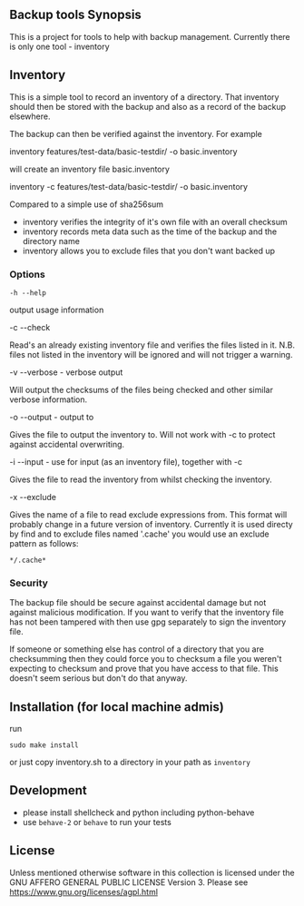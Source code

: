 ## Backup tools Synopsis

This is a project for tools to help with backup management.  Currently
there is only one tool - inventory

## Inventory

This is a simple tool to record an inventory of a directory.  That
inventory should then be stored with the backup and also as a record
of the backup elsewhere.

The backup can then be verified against the inventory.  For example

   inventory features/test-data/basic-testdir/ -o basic.inventory

will create an inventory file basic.inventory

   inventory -c features/test-data/basic-testdir/ -o basic.inventory

Compared to a simple use of sha256sum

  * inventory verifies the integrity of it's own file with an overall checksum
  * inventory records meta data such as the time of the backup and the directory name
  * inventory allows you to exclude files that you don't want backed up

### Options

    -h --help

output usage information

 -c --check

Read's an already existing inventory file and verifies the files
listed in it.  N.B. files not listed in the inventory will be ignored
and will not trigger a warning.

 -v --verbose - verbose output

Will output the checksums of the files being checked and other similar
verbose information.

 -o --output <file> - output to <file>

Gives the file to output the inventory to.  Will not work with -c to
protect against accidental overwriting.

 -i --input <file> - use <file> for input (as an inventory file), together with -c

Gives the file to read the inventory from whilst checking the inventory.

 -x --exclude <file>

Gives the name of a file to read exclude expressions from.  This
format will probably change in a future version of inventory.
Currently it is used directy by find and to exclude files named
'.cache' you would use an exclude pattern as follows:

    */.cache*

### Security

The backup file should be secure against accidental damage but not
against malicious modification.  If you want to verify that the
inventory file has not been tampered with then use gpg separately to
sign the inventory file.

If someone or something else has control of a directory that you are
checksumming then they could force you to checksum a file you weren't
expecting to checksum and prove that you have access to that file.
This doesn't seem serious but don't do that anyway.

## Installation (for local machine admis)

run

    sudo make install

or just copy inventory.sh to a directory in your path as `inventory`


## Development

* please install shellcheck and python including python-behave
* use `behave-2` or `behave` to run your tests

## License

Unless mentioned otherwise software in this collection is licensed
under the GNU AFFERO GENERAL PUBLIC LICENSE Version 3.  Please see
https://www.gnu.org/licenses/agpl.html